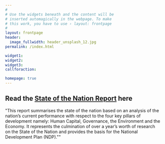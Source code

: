 ```yaml
---
#
# Use the widgets beneath and the content will be
# inserted automagically in the webpage. To make
# this work, you have to use › layout: frontpage
#
layout: frontpage
header:
  image_fullwidth: header_unsplash_12.jpg
permalink: /index.html

widget1:
widget2:
widget3:
callforaction:

homepage: true
---
```




## Read the <a href="http://www.vision2040bahamas.org/media/uploads/State_of_the_Nation_Summary_Report.pdf" target="_blank">State of the Nation Report</a> here

"This report summarises the state of the nation based on an analysis of the nation’s current
performance with respect to the four key pillars of development namely: Human Capital,
Governance, the Environment and the Economy. It represents the culmination of over a
year’s worth of research on the State of the Nation and provides the basis for the National
Development Plan (NDP).""